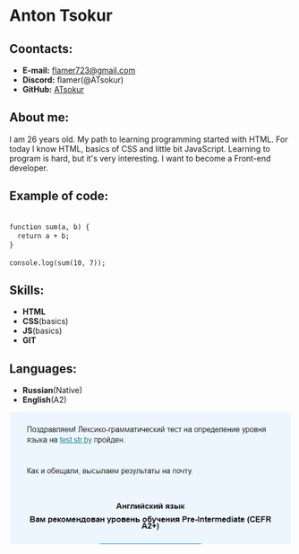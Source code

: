 # Anton Tsokur

## Coontacts:

- **E-mail:** flamer723@gmail.com
- **Discord:** flamer(@ATsokur)
- **GitHub:** [ATsokur](https://github.com/ATsokur)

## About me:

I am 26 years old. My path to learning programming started with HTML. For today I know HTML, basics of CSS and little bit JavaScript. Learning to program is hard, but it's very interesting. I want to become a Front-end developer.

## Example of code:

```

function sum(a, b) {
  return a + b;
}

console.log(sum(10, 7));
```


## Skills:

- **HTML**
- **CSS**(basics)
- **JS**(basics)
- **GIT**

## Languages:

- **Russian**(Native)
- **English**(A2)

![Results test of English](img/level_of_english.png)
